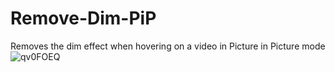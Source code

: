 # Remove-Dim-PiP
Removes the dim effect when hovering on a video in Picture in Picture mode
![qv0FOEQ](https://github.com/user-attachments/assets/78930c1a-a05b-4587-b95b-593cdc0f54ca)

